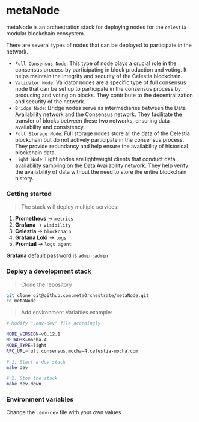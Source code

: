 # metaNode

metaNode is an orchestration stack for deploying nodes for the `celestia` modular blockchain ecosystem.

There are several types of nodes that can be deployed to participate in the network.

- `Full Consensus Node`: This type of node plays a crucial role in the consensus process by participating in block production and voting. It helps maintain the integrity and security of the Celestia blockchain.
- `Validator Node`: Validator nodes are a specific type of full consensus node that can be set up to participate in the consensus process by producing and voting on blocks. They contribute to the decentralization and security of the network.
- `Bridge Node`: Bridge nodes serve as intermediaries between the Data Availability network and the Consensus network. They facilitate the transfer of blocks between these two networks, ensuring data availability and consistency.
- `Full Storage Node`: Full storage nodes store all the data of the Celestia blockchain but do not actively participate in the consensus process. They provide redundancy and help ensure the availability of historical blockchain data.
- `Light Node`: Light nodes are lightweight clients that conduct data availability sampling on the Data Availability network. They help verify the availability of data without the need to store the entire blockchain history.

### Getting started

> The stack will deploy multiple services:

1. **Prometheus**   -> `metrics`
2. **Grafana**      -> `visibility`
3. **Celestia**     -> `blockchain`
4. **Grafana Loki** -> `logs`
5. **Promtail**     -> `logs agent`

**Grafana** default password is `admin:admin`

### Deploy a development stack

> Clone the repository
```bash
git clone git@github.com:metaOrchestrate/metaNode.git
cd metaNode
```

> Add environment Variables example:

```bash
# Modify ".env-dev" file acordingly 

NODE_VERSION=v0.12.1
NETWORK=mocha-4
NODE_TYPE=light
RPC_URL=full.consensus.mocha-4.celestia-mocha.com
```

```bash
# 1. Start a dev stack
make dev

# 2. Stop the stack
make dev-down
```

### Environment variables
Change the `.env-dev` file with your own values